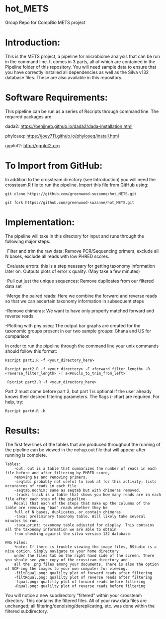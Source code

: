 # hot_METS
Group Repo for CompBio METS project

# Introduction:
  This is the METS project, a pipeline for microbiome analysis that can be run in the command line. It comes in 3 parts, all of which are contained in the Pipeline folder of this repository. You will need sample data to ensure that you have correctly installed all dependencies as well as the Silva v132 database files. These are also available in this repository. 
  
          
# Software Requirements:
This pipeline can be run as a series of Rscripts through command line. The required packages are:

 dada2: https://benjjneb.github.io/dada2/dada-installation.html
	
phyloseq: https://joey711.github.io/phyloseq/install.html 

ggplot2: http://ggplot2.org 
	

# To Import from GitHub:
In addition to the crossteam directory (see Introduction) you will need the crossteam.R file to run the pipeline. 
Import this file from GitHub using:

	git clone https://github.com/greenwood-suzanne/hot_METS.git

	git fork https://github.com/greenwood-suzanne/hot_METS.git

  
# Implementation:
   The pipeline will take in this directory for input and runs through the following major steps:
   
   -Filter and trim the raw data: Remove PCR/Sequencing primers, exclude all N bases, exclude all reads with low PHRED scores.
      
   -Evaluate errors: this is a step neessary for getting taxonomy information later on. Outputs plots of error x quality. 
      (May take a few minutes)
      
   -Pull out just the unique sequences: Remove duplicates from our filtered data set
      
   -Merge the paired reads: Here we combine the forward and reverse reads so that we can ascertain taxonomy information 
      in subsequent steps
      
   -Remove chimeras: We want to have only properly matched forward and reverse reads 
      
   -Plotting with phyloseq:  The output bar graphs are created for the taxonomic groups present in our
      two sample groups: Ghana and US for comparison

In order to run the pipeline through the command line your unix commands should follow this format:
 	
	Rscript part1.R -f <your_directory_here>

 	Rscript part2.R -f <your_directory> -F <forward_filter_length> -R <reverse_filter_length> -T a<#nucls_to_trim_from_left>

	 Rscript part3.R -f <your_directory_here>

Part 2 must come before part 3, but part 1 is optional if the user already knows their desired filtering parameters. The flags (-char) are required. For help, try:
	
	Rscript part#.R -h



# Results:																						
The first few lines of the tables that are produced throughout the running of the pipeline can be viewed in the nohup.out file that
will appear after running is complete.

	Tables:
		-out: out is a table that summarizes the number of reads in each file before and after filtering by PHRED score, 
		removing Ns and removing primers.
		-seqtab: probably not useful to look at for this activity; lists occurances of reads in each file
		-seqtab.nochim: same as seqtab but with chimeras removed. 
		-track: track is a table that shows you how many reads are in each file after each step of the pipeline. 
		Recall that each of the steps that make up the columns of the table are removing "bad" reads whether they be
		full of N bases, duplicates, or contain chimeras.
		-taxa: preliminary taxonomy table. Will likely take several minutes to run.
		-taxa.print: taxonomy table adjusted for display. This contains all the taxonomy information we are able to obtain
		from checking against the silva version 132 database.
			
	PNG Files:
		*note: If there is trouble viewing the image files, RStudio is a nice option. Simply navigate to your home directory 
		under the files tab on the right hand side of the screen. There you should see your copy of the crossteam directory and
		all the .png files among your documents. There is also the option of SCP-ing the images to your own computer for viewing.
		-filtFqual.png: qualilty plot of forward reads after filtering
		-filtRqual.png: qualilty plot of reverse reads after filtering
		-fqual.png: qualilty plot of forward reads before filtering
		-Rqual.png: qualilty plot of reverse reads before filtering
			
You will notice a new subdirectory "filtered" within your crossteam directory. This contains the filtered files. 
All of your raw data files are unchanged; all filtering/denoising/dereplicating, etc. was done within the filtered subdirectory.
